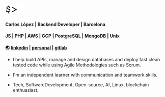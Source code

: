 <img src="cursor.gif" height="30" /> 

#### Carlos López | Backend Developer | Barcelona

#### JS | PHP | AWS | GCP | PostgreSQL | MongoDB | Unix

**🌏 [linkedin](https://www.linkedin.com/in/celopez12) | [personal](https://clopez7.github.io) | [gitlab](https://www.gitlab.com/clopez12)**





* I help build APIs, manage and design databases and deploy fast clean tested code while using Agile Methodologies such as Scrum.

* I'm an independent learner with communication and teamwork skills.

* Tech, SoftwareDevelopment, Open-source, AI, Linux, blockchain enthuasiast.
